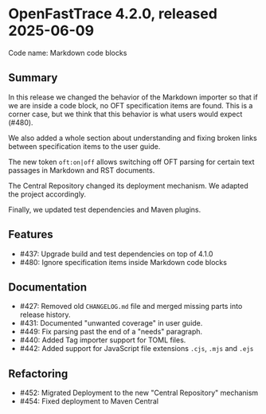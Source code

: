 # OpenFastTrace 4.2.0, released 2025-06-09

Code name: Markdown code blocks

## Summary

In this release we changed the behavior of the Markdown importer so that if we are inside a code block, no OFT specification items are found. This is a corner case, but we think that this behavior is what users would expect (#480).

We also added a whole section about understanding and fixing broken links between specification items to the user guide.

The new token `oft:on|off` allows switching off OFT parsing for certain text passages in Markdown and RST documents.

The Central Repository changed its deployment mechanism. We adapted the project accordingly.

Finally, we updated test dependencies and Maven plugins.

## Features

* #437: Upgrade build and test dependencies on top of 4.1.0
* #480: Ignore specification items inside Markdown code blocks

## Documentation

* #427: Removed old `CHANGELOG.md` file and merged missing parts into release history.
* #431: Documented "unwanted coverage" in user guide.
* #449: Fix parsing past the end of a "needs" paragraph.
* #440: Added Tag importer support for TOML files.
* #442: Added support for JavaScript file extensions `.cjs`, `.mjs` and `.ejs`

## Refactoring

* #452: Migrated Deployment to the new "Central Repository" mechanism
* #454: Fixed deployment to Maven Central
